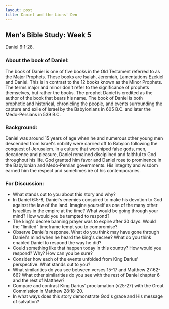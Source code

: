 ```yaml
---
layout: post
title: Daniel and the Lions' Den
---
```

## Men's Bible Study: Week 5
Daniel 6:1-28.
### About the book of Daniel:
The book of Daniel is one of five books in the Old Testament referred to as the Major Prophets. These books are Isaiah, Jeremiah, Lamentations Ezekiel and Daniel. This is in contrast to the 12 books known as the Minor Prophets. The terms major and minor don't refer to the significance of prophets themselves, but rather the books. The prophet Daniel is credited as the author of the book that bears his name. The book of Daniel is both prophetic and historical, chronicling the people, and events surrounding the capture and exile of Israel by the Babylonians in 605 B.C. and later the Medo-Persians in 539 B.C.
### Background:
Daniel was around 15 years of age when he and numerous other young men descended from Israel's nobility were carried off to Babylon following the conquest of Jerusalem. In a culture that worshiped false gods, men, decadence and pleasure, Daniel remained disciplined and faithful to God throughout his life. God granted him favor and Daniel rose to prominence in the Babylonian and Medo-Persian governments. His integrity and wisdom earned him the respect and sometimes ire of his contemporaries.
### For Discussion:
* What stands out to you about this story and why?
* In Daniel 6:5-8, Daniel's enemies conspired to make his devotion to God against the law of the land. Imagine yourself as one of the many other Israelites in the empire at the time? What would be going through your mind? How would you be tempted to respond?
* The king's decree banning prayer was to expire after 30 days. Would the "limited" timeframe tempt you to compromise?
* Observe Daniel's response. What do you think may have gone through Daniel's mind when he heard the king's decree? What do you think enabled Daniel to respond the way he did?
* Could something like that happen today in this country? How would you respond? Why? How can you be sure?
* Consider how each of the events unfolded from King Darius' perspective. What stands out to you?
* What similarities do you see between verses 15-17 and Matthew 27:62-66? What other similarities do you see with the rest of Daniel chapter 6 and the rest of Matthew?
* Compare and contrast King Darius' proclamation (v25-27) with the Great Commission in Matthew 28:18-20.
* In what ways does this story demonstrate God's grace and His message of salvation?
